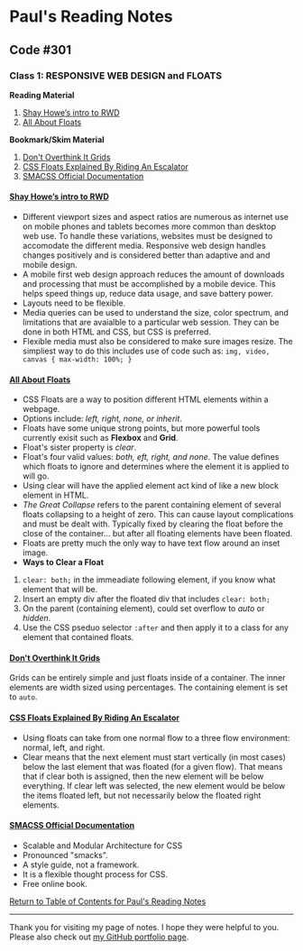 # Paul's Reading Notes

## Code #301

### Class 1: RESPONSIVE WEB DESIGN and FLOATS

**Reading Material**
1. [Shay Howe’s intro to RWD](https://learn.shayhowe.com/advanced-html-css/responsive-web-design/)
1. [All About Floats](https://css-tricks.com/all-about-floats/)

**Bookmark/Skim Material**
1. [Don't Overthink It Grids](https://css-tricks.com/dont-overthink-it-grids/)
1. [CSS Floats Explained By Riding An Escalator](https://www.freecodecamp.org/news/css-floats-explained-by-riding-an-escalator-57fa55232333/)
1. [SMACSS Official Documentation](http://smacss.com/)


#### [Shay Howe’s intro to RWD](https://learn.shayhowe.com/advanced-html-css/responsive-web-design/)
- Different viewport sizes and aspect ratios are numerous as internet use on mobile phones and tablets becomes more common than desktop web use.  To handle these variations, websites must be designed to accomodate the different media.  Responsive web design handles changes positively and is considered better than adaptive and and mobile design.
- A mobile first web design approach reduces the amount of downloads and processing that must be accomplished by a mobile device.  This helps speed things up, reduce data usage, and save battery power.
- Layouts need to be flexible.
- Media queries can be used to understand the size, color spectrum, and limitations that are avaialble to a particular web session.  They can be done in both HTML and CSS, but CSS is preferred.
- Flexible media must also be considered to make sure images resize.  The simpliest way to do this includes use of code such as:
`img, video, canvas {
  max-width: 100%;
}`

#### [All About Floats](https://css-tricks.com/all-about-floats/)
- CSS Floats are a way to position different HTML elements within a webpage.
- Options include: *left, right, none, or inherit*.
- Floats have some unique strong points, but more powerful tools currently exisit such as **Flexbox** and **Grid**.
- Float's sister property is *clear*.
- Float's four valid values: *both, eft, right, and none*.  The value defines which floats to ignore and determines where the element it is applied to will go.
- Using clear will have the applied element act kind of like a new block element in HTML.
- *The Great Collapse* refers to the parent containing element of several floats collapsing to a height of zero.  This can cause layout complications and must be dealt with.  Typically fixed by clearing the float before the close of the container... but after all floating elements have been floated.
- Floats are pretty much the only way to have text flow around an inset image.
- **Ways to Clear a Float**
1. `clear: both;` in the immeadiate following element, if you know what element that will be.
1. Insert an empty div after the floated div that includes `clear: both;`
1. On the parent (containing element), could set overflow to *auto* or *hidden*.
1. Use the CSS pseduo selector `:after` and then apply it to a class for any element that contained floats. 


#### [Don't Overthink It Grids](https://css-tricks.com/dont-overthink-it-grids/)
Grids can be entirely simple and just floats inside of a container.  The inner elements are width sized using percentages.  The containing element is set to `auto`.

#### [CSS Floats Explained By Riding An Escalator](https://www.freecodecamp.org/news/css-floats-explained-by-riding-an-escalator-57fa55232333/)
- Using floats can take from one normal flow to a three flow environment: normal, left, and right.
- Clear means that the next element must start vertically (in most cases) below the last element that was floated (for a given flow).  That means that if clear both is assigned, then the new element will be below everything.  If clear left was selected, the new element would be below the items floated left, but not necessarily below the floated right elements.

#### [SMACSS Official Documentation](http://smacss.com/)
- Scalable and Modular Architecture for CSS
- Pronounced "smacks".
- A style guide, not a framework.
- It is a flexible thought process for CSS.
- Free online book.


[Return to Table of Contents for Paul's Reading Notes](https://paul-leonard.github.io/reading-notes/ "Go back to find more notes!")



---



Thank you for visiting my page of notes.  I hope they were helpful to you.  Please also check out [my GitHub portfolio page](https://github.com/paul-leonard "Paul's GitHub Portfolio").